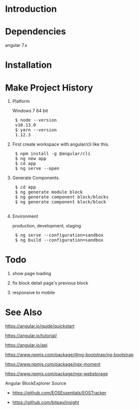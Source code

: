 # Introduction

# Dependencies
angular 7.x

# Installation

# Make Project History

1. Platform

    Windows 7 64 bit

    <pre>
    $ node --version
    v10.13.0
    $ yarn --version
    1.12.3
</pre>

2. First create workspace with angular/cli like this.

    <pre>
    $ npm install -g @angular/cli
    $ ng new app
    $ cd app
    $ ng serve --open
</pre>

3. Generate Components.

    <pre>
    $ cd app
    $ ng generate module block
    $ ng generate component block/blocks
    $ ng generate component block/block

</pre>

4. Environment

    production, development, staging

    <pre>
    $ ng serve --configuration=sandbox
    $ ng build --configuration=sandbox
</pre>

# Todo

1. show page loading

2. fix block detail page's previous block

3. responsive to mobile

# See Also
https://angular.io/guide/quickstart

https://angular.io/tutorial/

https://angular.io/api

https://www.npmjs.com/package/@ng-bootstrap/ng-bootstrap

https://www.npmjs.com/package/ngx-moment

https://www.npmjs.com/package/ngx-webstorage

Angular BlockExplorer Source

- https://github.com/EOSEssentials/EOSTracker

- https://github.com/bitpay/insight